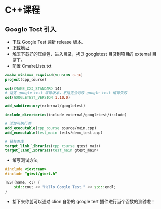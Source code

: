 # C++课程
## Google Test 引入
* 下载 Google Test 最新 release 版本。 
* [下载地址](https://github.com/google/googletest/releases/)
* 解压下载好的压缩包，进入目录，拷贝 googletest 目录到项目的 external 目录下。
* 配置 CmakeLists.txt
```cmake
cmake_minimum_required(VERSION 3.16)
project(cpp_course)

set(CMAKE_CXX_STANDARD 14)
# 指定 google test 编译版本，不指定会导致 google test 编译失败
set(GOOGLETEST_VERSION 1.10.0)

add_subdirectory(external/googletest)

include_directories(include external/googletest/include)

# 添加可执行类
add_executable(cpp_course source/main.cpp)
add_executable(test_main tests/demo_test.cpp)

# 链接类库
target_link_libraries(cpp_course gtest_main)
target_link_libraries(test_main gtest_main)
```
* 编写测试方法
```c++
#include <iostream>
#include "gtest/gtest.h"

TEST(name, c1) {
    std::cout << "Hello Google Test." << std::endl;
}
```
* 接下来你就可以通过 clion 自带的 google test 插件进行当个函数的测试啦！